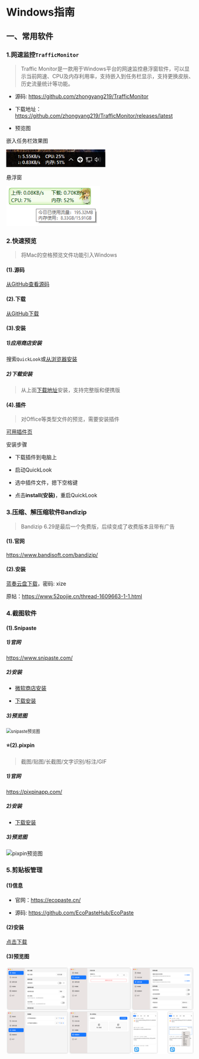 # Windows指南


## 一、常用软件

### 1.网速监控`TrafficMonitor`

> Traffic Monitor是一款用于Windows平台的网速监控悬浮窗软件，可以显示当前网速、CPU及内存利用率，支持嵌入到任务栏显示，支持更换皮肤、历史流量统计等功能。

* 源码: https://github.com/zhongyang219/TrafficMonitor

* 下载地址：https://github.com/zhongyang219/TrafficMonitor/releases/latest

* 预览图

嵌入任务栏效果图

![嵌入任务栏效果图](https://github.com/zhongyang219/TrafficMonitor/raw/master/Screenshots/taskbar.PNG)

悬浮窗

![悬浮窗](https://github.com/zhongyang219/TrafficMonitor/raw/master/Screenshots/main1.png)

### 2.快速预览

> 将Mac的空格预览文件功能引入Windows

#### (1).源码

[从GitHub查看源码](https://github.com/QL-Win/QuickLook)

#### (2).下载

[从GitHub下载](https://github.com/QL-Win/QuickLook/releases/latest)

#### (3).安装

##### 1)应用商店安装

搜索`QuickLook`或[从浏览器安装](https://www.microsoft.com/store/apps/9nv4bs3l1h4s?ocid=badge)

##### 2)下载安装

> 从上面[下载地址](https://github.com/QL-Win/QuickLook/releases/latest)安装，支持完整版和便携版

#### (4).插件

> 对Office等类型文件的预览，需要安装插件

[可用插件页](https://github.com/QL-Win/QuickLook/wiki/Available-Plugins)

安装步骤

* 下载插件到电脑上

* 启动QuickLook

* 选中插件文件，摁下空格键

* 点击**install(安装)**，重启QuickLook


### 3.压缩、解压缩软件Bandizip

> Bandizip 6.29是最后一个免费版，后续变成了收费版本且带有广告

#### (1).官网

https://www.bandisoft.com/bandizip/

#### (2).安装

[蓝奏云盘下载](https://wwn.lanzoub.com/itY9m01ydb3i)，密码: xize

原帖：https://www.52pojie.cn/thread-1609663-1-1.html

### 4.截图软件

#### (1).Snipaste

##### 1)官网

https://www.snipaste.com/

##### 2)安装

* [微软商店安装](https://apps.microsoft.com/detail/9p1wxpkb68kx?hl=zh-cn&gl=SG)

* [下载安装](https://dl.snipaste.com/win-x64)

##### 3)预览图

<img src="https://i.v2ex.co/71Ftp04b.png" alt="snipaste预览图" style="zoom:80%;" />

#### ⭐(2).pixpin

> 截图/贴图/长截图/文字识别/标注/GIF

##### 1)官网

https://pixpinapp.com/

##### 2)安装

* [下载安装](https://download.pixpinapp.com/PixPin_1.9.5.0.exe)

##### 3)预览图

![pixpin预览图](https://pixpinapp.com/main.png)

### 5.剪贴板管理

#### (1)信息

* 官网：https://ecopaste.cn/

* 源码: https://github.com/EcoPasteHub/EcoPaste

#### (2)安装

[点击下载](https://api.ecopaste.cn/download?platform=windows-x64)

#### (3)预览图

<img src="https://github.com/EcoPasteHub/EcoPaste/blob/master/images/app-light.zh-CN.png?raw=true" alt="预览图" />